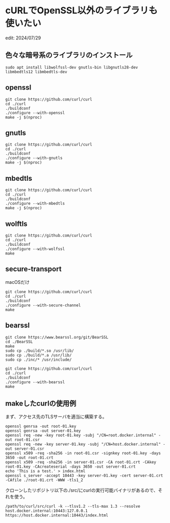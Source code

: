 # cURLでOpenSSL以外のライブラリも使いたい

edit: 2024/07/29

## 色々な暗号系のライブラリのインストール
```
sudo apt install libwolfssl-dev gnutls-bin libgnutls28-dev libmbedtls12 libmbedtls-dev
```

## openssl
```
git clone https://github.com/curl/curl 
cd ./curl
./buildconf
./configure --with-openssl
make -j $(nproc)
```

## gnutls
```
git clone https://github.com/curl/curl 
cd ./curl
./buildconf
./configure --with-gnutls
make -j $(nproc)
```

## mbedtls
```
git clone https://github.com/curl/curl 
cd ./curl
./buildconf
./configure --with-mbedtls
make -j $(nproc)
```

## wolftls
```
git clone https://github.com/curl/curl 
cd ./curl
./buildconf
./configure --with-wolfssl
make
```

## secure-transport
macOSだけ
```
git clone https://github.com/curl/curl 
cd ./curl
./buildconf
./configure --with-secure-channel
make
```

## bearssl
```
git clone https://www.bearssl.org/git/BearSSL
cd ./BearSSL
make
sudo cp ./build/*.so /usr/lib/
sudo cp ./build/*.a /usr/lib/
sudo cp ./inc/* /usr/include/

git clone https://github.com/curl/curl 
cd ./curl
./buildconf
./configure --with-bearssl
make
```

## makeしたcurlの使用例
まず、アクセス先のTLSサーバを適当に構築する。
```
openssl genrsa -out root-01.key
openssl genrsa -out server-01.key
openssl req -new -key root-01.key -subj "/CN=root.docker.internal" -out root-01.csr
openssl req -new -key server-01.key -subj "/CN=host.docker.internal" -out server-01.csr
openssl x509 -req -sha256 -in root-01.csr -signkey root-01.key -days 3650 -out root-01.crt
openssl x509 -req -sha256 -in server-01.csr -CA root-01.crt -CAkey root-01.key -CAcreateserial -days 3650 -out server-01.crt
echo 'This is a test.' > index.html
openssl s_server -accept 10443 -key server-01.key -cert server-01.crt -CAfile ./root-01.crt -WWW -tls1_2 
```

クローンしたリポジトリ以下の./src/にcurlの実行可能バイナリがあるので、それを使う。
```
/path/to/curl/src/curl -k --tlsv1.2 --tls-max 1.3 --resolve host.docker.internal:10443:127.0.0.1 https://host.docker.internal:10443/index.html
```
